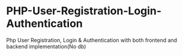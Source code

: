 # PHP-User-Registration-Login-Authentication
Php User Registration, Login &amp; Authentication with both frontend and backend implementation(No db)
